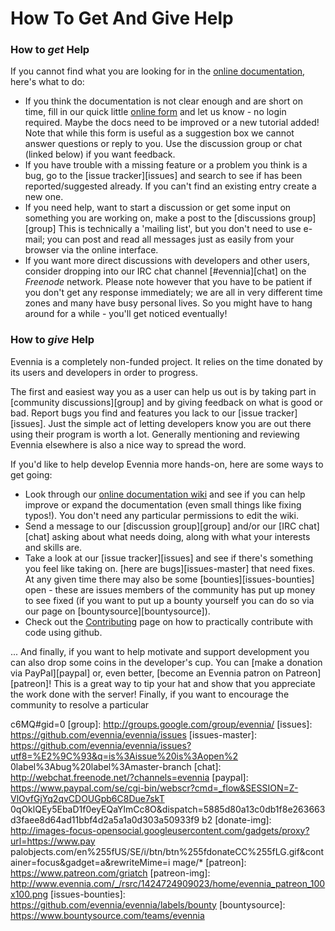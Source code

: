 # How To Get And Give Help


### How to *get* Help

If you cannot find what you are looking for in the [online documentation](./index), here's what to do:
 
- If you think the documentation is not clear enough and are short on time, fill in our quick little
[online form][form] and let us know - no login required. Maybe the docs need to be improved or a new
tutorial added! Note that while this form is useful as a suggestion box we cannot answer questions
or reply to you. Use the discussion group or chat (linked below) if you want feedback.
- If you have trouble with a missing feature or a problem you think is a bug, go to the 
[issue tracker][issues] and search to see if has been reported/suggested already. If you can't find an
existing entry create a new one.
- If you need help, want to start a discussion or get some input on something you are working on,
make a post to the [discussions group][group] This is technically a 'mailing list', but you don't
need to use e-mail; you can post and read all messages just as easily from your browser via the
online interface.
- If you want more direct discussions with developers and other users, consider dropping into our
IRC chat channel [#evennia][chat] on the *Freenode* network. Please note however that you have to be
patient if you don't get any response immediately; we are all in very different time zones and many
have busy personal lives. So you might have to hang around for a while - you'll get noticed
eventually!


### How to *give* Help

Evennia is a completely non-funded project. It relies on the time donated by its users and
developers in order to progress.

The first and easiest way you as a user can help us out is by taking part in [community
discussions][group] and by giving feedback on what is good or bad. Report bugs you find and features
you lack to our [issue tracker][issues]. Just the simple act of letting developers know you are out
there using their program is worth a lot. Generally mentioning and reviewing Evennia elsewhere is
also a nice way to spread the word.

If you'd like to help develop Evennia more hands-on, here are some ways to get going:

- Look through our [online documentation wiki](./index) and see if you
can help improve or expand the documentation (even small things like fixing typos!). You don't need
any particular permissions to edit the wiki.
- Send a message to our [discussion group][group] and/or our [IRC chat][chat] asking about what
needs doing, along with what your interests and skills are.
- Take a look at our [issue tracker][issues] and see if there's something you feel like taking on.
[here are bugs][issues-master] that need fixes. At any given time there may also be some
[bounties][issues-bounties] open - these are issues members of the community has put up money to see
fixed (if you want to put up a bounty yourself you can do so via our page on
[bountysource][bountysource]).
- Check out the [Contributing](./Contributing) page on how to practically contribute with code using
github.

... And finally, if you want to help motivate and support development you can also drop some coins
in the developer's cup. You can [make a donation via PayPal][paypal] or, even better, [become an
Evennia patron on Patreon][patreon]! This is a great way to tip your hat and show that you
appreciate the work done with the server! Finally, if you want to encourage the community to resolve
a particular

[form]: https://docs.google.com/spreadsheet/viewform?hl=en_US&formkey=dGN0VlJXMWpCT3VHaHpscDEzY1RoZG
c6MQ#gid=0
[group]: http://groups.google.com/group/evennia/
[issues]: https://github.com/evennia/evennia/issues
[issues-master]: https://github.com/evennia/evennia/issues?utf8=%E2%9C%93&q=is%3Aissue%20is%3Aopen%2
0label%3Abug%20label%3Amaster-branch
[chat]: http://webchat.freenode.net/?channels=evennia
[paypal]: https://www.paypal.com/se/cgi-bin/webscr?cmd=_flow&SESSION=Z-VlOvfGjYq2qvCDOUGpb6C8Due7skT
0qOklQEy5EbaD1f0eyEQaYlmCc8O&dispatch=5885d80a13c0db1f8e263663d3faee8d64ad11bbf4d2a5a1a0d303a50933f9
b2
[donate-img]: http://images-focus-opensocial.googleusercontent.com/gadgets/proxy?url=https://www.pay
palobjects.com/en%255fUS/SE/i/btn/btn%255fdonateCC%255fLG.gif&container=focus&gadget=a&rewriteMime=i
mage/*
[patreon]: https://www.patreon.com/griatch
[patreon-img]: http://www.evennia.com/_/rsrc/1424724909023/home/evennia_patreon_100x100.png
[issues-bounties]: https://github.com/evennia/evennia/labels/bounty
[bountysource]: https://www.bountysource.com/teams/evennia


